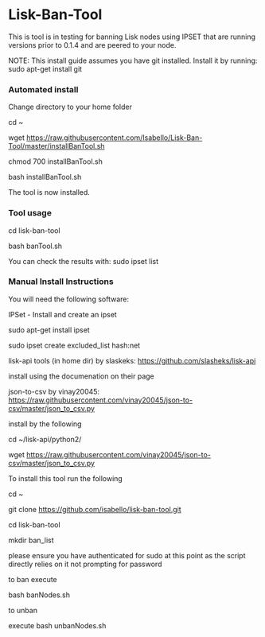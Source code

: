 # Lisk-Ban-Tool

This is tool is in testing for banning Lisk nodes using IPSET that are running versions prior to 0.1.4 and are peered to your node.

NOTE: This install guide assumes you have git installed. Install it by running: sudo apt-get install git

### Automated install

Change directory to your home folder

cd ~

wget https://raw.githubusercontent.com/Isabello/Lisk-Ban-Tool/master/installBanTool.sh

chmod 700 installBanTool.sh

bash installBanTool.sh

The tool is now installed.


### Tool usage

cd lisk-ban-tool

bash banTool.sh

You can check the results with:  sudo ipset list

### Manual Install Instructions
You will need the following software:

IPSet - Install and create an ipset

sudo apt-get install ipset


sudo ipset create excluded_list hash:net



lisk-api tools (in home dir) by slaskeks: https://github.com/slasheks/lisk-api

install using the documenation on their page



json-to-csv by vinay20045: https://raw.githubusercontent.com/vinay20045/json-to-csv/master/json_to_csv.py

install by the following

cd ~/lisk-api/python2/

wget https://raw.githubusercontent.com/vinay20045/json-to-csv/master/json_to_csv.py



To install this tool run the following

cd ~

git clone https://github.com/isabello/lisk-ban-tool.git

cd lisk-ban-tool

mkdir ban_list


please ensure you have authenticated for sudo at this point as the script directly relies on it not prompting for password

to ban execute

bash banNodes.sh

to unban

execute bash unbanNodes.sh
